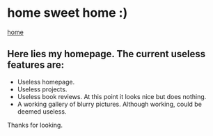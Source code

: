 # home sweet home :)

[home](batherine.dev)

## Here lies my homepage. The current useless features are:
* Useless homepage.
* Useless projects.
* Useless book reviews. At this point it looks nice but does nothing.
* A working gallery of blurry pictures. Although working, could be deemed useless.

Thanks for looking.
